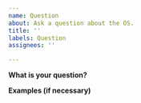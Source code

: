 ```yaml
---
name: Question
about: Ask a question about the OS.
title: ''
labels: Question
assignees: ''

---
```


**What is your question?**


**Examples (if necessary)**
